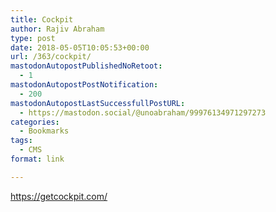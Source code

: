 ```yaml
---
title: Cockpit
author: Rajiv Abraham
type: post
date: 2018-05-05T10:05:53+00:00
url: /363/cockpit/
mastodonAutopostPublishedNoRetoot:
  - 1
mastodonAutopostPostNotification:
  - 200
mastodonAutopostLastSuccessfullPostURL:
  - https://mastodon.social/@unoabraham/99976134971297273
categories:
  - Bookmarks
tags:
  - CMS
format: link

---
```

<https://getcockpit.com/>